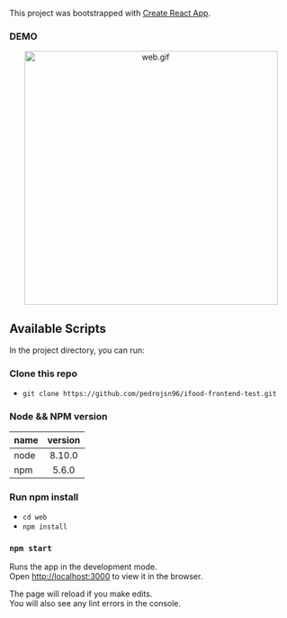 This project was bootstrapped with [Create React App](https://github.com/facebook/create-react-app).

### DEMO

<!-- show case/gif section -->
<p align="center">
    <img alt="web.gif" height="450" src="https://media.giphy.com/media/KDsssjMIZINIxvUtDV/giphy.gif" />
</p>
<!-- show case/gif section END -->

## Available Scripts

In the project directory, you can run:

### Clone this repo

- `git clone https://github.com/pedrojsn96/ifood-frontend-test.git`

### Node && NPM version

| name | version |
| :--- | :-----: |
| node | 8.10.0  |
| npm  |  5.6.0  |

### Run npm install

- `cd web`
- `npm install`

### `npm start`

Runs the app in the development mode.<br>
Open [http://localhost:3000](http://localhost:3000) to view it in the browser.

The page will reload if you make edits.<br>
You will also see any lint errors in the console.
